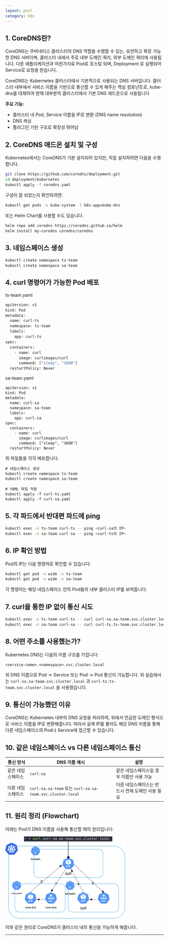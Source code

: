 ```yaml
---
layout: post
category: k8s
---
```



## 1. CoreDNS란?

CoreDNS는 쿠버네티스 클러스터의 DNS 역할을 수행할 수 있는, 유연하고 확장 가능한 DNS 서버이며, 클러스터 내에서 주로 내부 도메인 쿼리, 외부 도메인 쿼리에 사용됩니다. 다른 애플리케이션과 마찬가지로 Pod로 호스팅 되며, Deployment 로 실행되어 Service로 요청을 받습니다.&#x20;

CoreDNS는 Kubernetes 클러스터에서 기본적으로 사용되는 DNS 서버입니다. 클러스터 내부에서 서비스 이름을 기반으로 통신할 수 있게 해주는 핵심 컴포넌트로, kube-dns를 대체하여 현재 대부분의 클러스터에서 기본 DNS 애드온으로 사용됩니다



**주요 기능:**

- 클러스터 내 Pod, Service 이름을 IP로 변환 (DNS name resolution)
- DNS 캐싱
- 플러그인 기반 구조로 확장성 뛰어남




## 2. CoreDNS 애드온 설치 및 구성

Kubernetes에서는 CoreDNS가 기본 설치되어 있지만, 직접 설치하려면 다음을 수행합니다.

```bash
git clone https://github.com/coredns/deployment.git
cd deployment/kubernetes
kubectl apply -f coredns.yaml
```

구성이 잘 되었는지 확인하려면:

```bash
kubectl get pods -n kube-system -l k8s-app=kube-dns
```

또는 Helm Chart를 사용할 수도 있습니다.

```bash
helm repo add coredns https://coredns.github.io/helm
helm install my-coredns coredns/coredns
```

## 3. 네임스페이스 생성

```bash
kubectl create namespace ts-team
kubectl create namespace sa-team
```

## 4. curl 명령어가 가능한 Pod 배포

ts-team.yaml

```bash
apiVersion: v1
kind: Pod
metadata:
  name: curl-ts
  namespace: ts-team
  labels:
    app: curl-ts
spec:
  containers:
    - name: curl
      image: curlimages/curl
      command: ["sleep", "3600"]
  restartPolicy: Never

```

sa-team.yaml

```
apiVersion: v1
kind: Pod
metadata:
  name: curl-sa
  namespace: sa-team
  labels:
    app: curl-sa
spec:
  containers:
    - name: curl
      image: curlimages/curl
      command: ["sleep", "3600"]
  restartPolicy: Never
```

위 파일들을 각각 배포합니다.

```
# 네임스페이스 생성
kubectl create namespace ts-team
kubectl create namespace sa-team

# YAML 파일 적용
kubectl apply -f curl-ts.yaml
kubectl apply -f curl-sa.yaml
```

## 5. 각 파드에서 반대편 파드에 ping

```bash
kubectl exec -n ts-team curl-ts -- ping <curl-sa의 IP>
kubectl exec -n sa-team curl-sa -- ping <curl-ts의 IP>
```

## 6. IP 확인 방법

Pod의 IP는 다음 명령어로 확인할 수 있습니다:

```bash
kubectl get pod -o wide -n ts-team
kubectl get pod -o wide -n sa-team
```

각 명령어는 해당 네임스페이스 안의 Pod들의 내부 클러스터 IP를 보여줍니다.

## 7. curl을 통한 IP 없이 통신 시도

```bash
kubectl exec -n ts-team curl-ts -- curl curl-sa.sa-team.svc.cluster.local
kubectl exec -n sa-team curl-sa -- curl curl-ts.ts-team.svc.cluster.local
```

## 8. 어떤 주소를 사용했는가?

Kubernetes DNS는 다음의 이름 구조를 가집니다:

```
<service-name>.<namespace>.svc.cluster.local
```

위 DNS 이름으로 Pod → Service 또는 Pod → Pod 통신이 가능합니다. 위 실습에서는 `curl-sa.sa-team.svc.cluster.local` 과 `curl-ts.ts-team.svc.cluster.local` 을 사용했습니다.

## 9. 통신이 가능했던 이유

CoreDNS는 Kubernetes 내부의 DNS 요청을 처리하여, 위에서 언급한 도메인 형식으로 서비스 이름을 IP로 변환해줍니다. 따라서 실제 IP를 몰라도 해당 DNS 이름을 통해 다른 네임스페이스의 Pod나 Service에 접근할 수 있습니다.




## 10. 같은 네임스페이스 vs 다른 네임스페이스 통신

| 통신 방식     | DNS 이름 예시                                                | 설명                          |
| --------- | -------------------------------------------------------- | --------------------------- |
| 같은 네임스페이스 | `curl-sa`                                                | 같은 네임스페이스일 경우 이름만 사용 가능     |
| 다른 네임스페이스 | `curl-sa.sa-team` 또는 `curl-sa.sa-team.svc.cluster.local` | 다른 네임스페이스는 반드시 전체 도메인 사용 필요 |

## 11. 원리 정리 (Flowchart)

아래는 Pod가 DNS 이름을 사용해 통신할 때의 원리입니다:

![week501.png](../images/week501.png)

이와 같은 원리로 CoreDNS가 클러스터 내의 통신을 가능하게 해줍니다.

---


